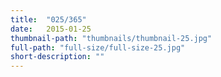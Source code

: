 ```yaml
---
title:  "025/365"
date:   2015-01-25
thumbnail-path: "thumbnails/thumbnail-25.jpg"
full-path: "full-size/full-size-25.jpg"
short-description: ""
---
```

